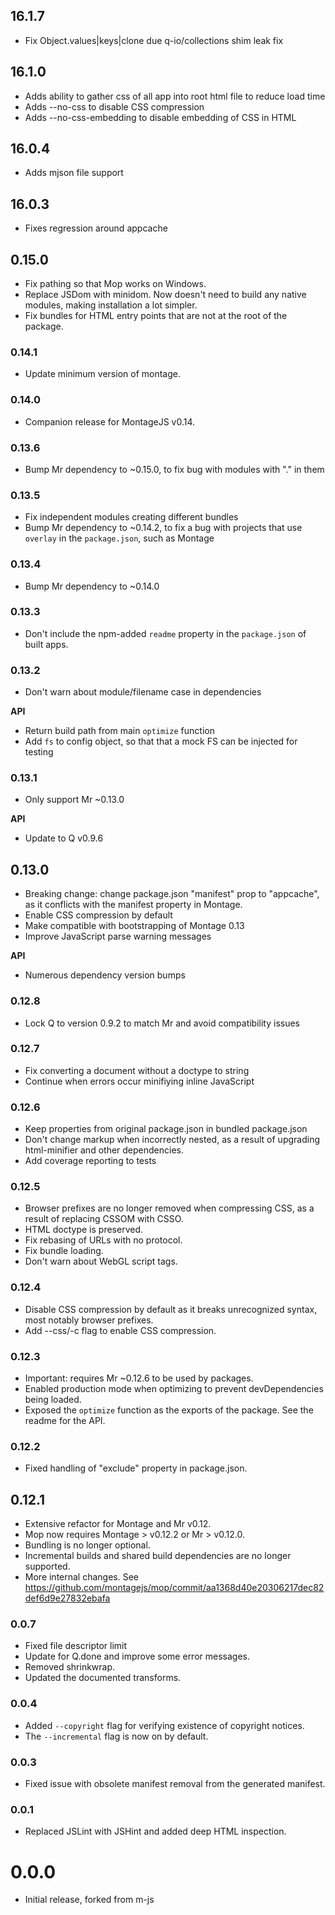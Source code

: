 ## 16.1.7
- Fix Object.values|keys|clone due q-io/collections shim leak fix

## 16.1.0
- Adds ability to gather css of all app into root html file to reduce load time
- Adds --no-css to disable CSS compression
- Adds --no-css-embedding to disable embedding of CSS in HTML

## 16.0.4
- Adds mjson file support

## 16.0.3
- Fixes regression around appcache

## 0.15.0

 - Fix pathing so that Mop works on Windows.
 - Replace JSDom with minidom. Now doesn't need to build any native modules,
   making installation a lot simpler.
 - Fix bundles for HTML entry points that are not at the root of the package.

### 0.14.1

 - Update minimum version of montage.

### 0.14.0

 - Companion release for MontageJS v0.14.

### 0.13.6

 - Bump Mr dependency to ~0.15.0, to fix bug with modules with "." in them

### 0.13.5

 - Fix independent modules creating different bundles
 - Bump Mr dependency to ~0.14.2, to fix a bug with projects that use `overlay` in the `package.json`, such as Montage

### 0.13.4

 - Bump Mr dependency to ~0.14.0

### 0.13.3

 - Don't include the npm-added `readme` property in the `package.json` of
   built apps.

### 0.13.2

 - Don't warn about module/filename case in dependencies

**API**

 - Return build path from main `optimize` function
 - Add `fs` to config object, so that that a mock FS can be injected for
   testing

### 0.13.1

 - Only support Mr ~0.13.0

**API**

 - Update to Q v0.9.6

## 0.13.0

 - Breaking change: change package.json "manifest" prop to "appcache", as it
   conflicts with the manifest property in Montage.
 - Enable CSS compression by default
 - Make compatible with bootstrapping of Montage 0.13
 - Improve JavaScript parse warning messages

**API**

 - Numerous dependency version bumps

### 0.12.8

 - Lock Q to version 0.9.2 to match Mr and avoid compatibility issues

### 0.12.7

 - Fix converting a document without a doctype to string
 - Continue when errors occur minifiying inline JavaScript

### 0.12.6

 - Keep properties from original package.json in bundled package.json
 - Don't change markup when incorrectly nested, as a result of upgrading
   html-minifier and other dependencies.
 - Add coverage reporting to tests

### 0.12.5

 - Browser prefixes are no longer removed when compressing CSS, as a result of
   replacing CSSOM with CSSO.
 - HTML doctype is preserved.
 - Fix rebasing of URLs with no protocol.
 - Fix bundle loading.
 - Don't warn about WebGL script tags.

### 0.12.4

 - Disable CSS compression by default as it breaks unrecognized syntax, most
   notably browser prefixes.
 - Add --css/-c flag to enable CSS compression.

### 0.12.3

 - Important: requires Mr ~0.12.6 to be used by packages.
 - Enabled production mode when optimizing to prevent devDependencies being
   loaded.
 - Exposed the `optimize` function as the exports of the package. See the
   readme for the API.

### 0.12.2

-   Fixed handling of "exclude" property in package.json.

## 0.12.1

-   Extensive refactor for Montage and Mr v0.12.
-   Mop now requires Montage > v0.12.2 or Mr > v0.12.0.
-   Bundling is no longer optional.
-   Incremental builds and shared build dependencies are no longer supported.
-   More internal changes. See
    https://github.com/montagejs/mop/commit/aa1368d40e20306217dec82def6d9e27832ebafa

### 0.0.7

-   Fixed file descriptor limit
-   Update for Q.done and improve some error messages.
-   Removed shrinkwrap.
-   Updated the documented transforms.

### 0.0.4

-   Added ``--copyright`` flag for verifying existence of copyright
    notices.
-   The ``--incremental`` flag is now on by default.

### 0.0.3

-   Fixed issue with obsolete manifest removal from the generated
    manifest.

### 0.0.1

-   Replaced JSLint with JSHint and added deep HTML inspection.

# 0.0.0

-   Initial release, forked from m-js

